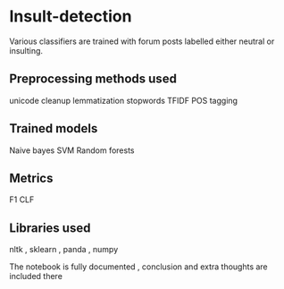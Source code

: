 # Insult-detection
Various classifiers are trained with forum posts labelled either neutral or insulting.

## Preprocessing methods used 
unicode cleanup
lemmatization
stopwords
TFIDF
POS tagging

## Trained models
Naive bayes
SVM
Random forests

## Metrics
F1
CLF

## Libraries used
nltk , sklearn , panda , numpy

The notebook is fully documented , conclusion and extra thoughts are included there
